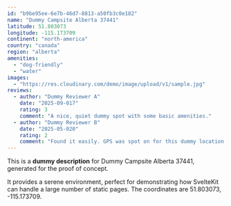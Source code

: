```yaml
---
id: "b9be95ee-6e7b-46d7-8813-a50fb3c0e182"
name: "Dummy Campsite Alberta 37441"
latitude: 51.803073
longitude: -115.173709
continent: "north-america"
country: "canada"
region: "alberta"
amenities:
  - "dog-friendly"
  - "water"
images:
  - "https://res.cloudinary.com/demo/image/upload/v1/sample.jpg"
reviews:
  - author: "Dummy Reviewer A"
    date: "2025-09-017"
    rating: 3
    comment: "A nice, quiet dummy spot with some basic amenities."
  - author: "Dummy Reviewer B"
    date: "2025-05-020"
    rating: 2
    comment: "Found it easily. GPS was spot on for this dummy location."
---
```


This is a **dummy description** for Dummy Campsite Alberta 37441, generated for the proof of concept.

It provides a serene environment, perfect for demonstrating how SvelteKit can handle a large number of static pages. The coordinates are 51.803073, -115.173709.
